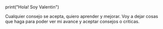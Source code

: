 print("Hola! Soy Valentin")

Cualquier consejo se acepta, quiero aprender y mejorar.
 Voy a dejar cosas que haga para poder ver mi avance y aceptar consejos o criticas.
